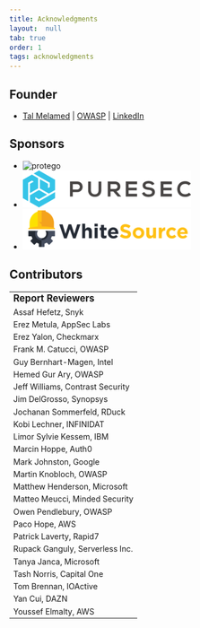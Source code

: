```yaml
---
title: Acknowledgments
layout:  null
tab: true
order: 1
tags: acknowledgments
---
```



## Founder

* [Tal Melamed][email] | [OWASP][owasp] | [LinkedIn][linkedin]


## Sponsors

* ![protego](http://url/to/img.png)
* ![PureSec][puresec]
* ![WhiteSource][whitesource]

## Contributors

|                                  |
| -------------------------------- |
| **<big>Report Reviewers </big>** |
| Assaf Hefetz, Snyk               |
| Erez Metula, AppSec Labs         |
| Erez Yalon, Checkmarx            |
| Frank M. Catucci, OWASP          |
| Guy Bernhart-Magen, Intel        |
| Hemed Gur Ary, OWASP             |
| Jeff Williams, Contrast Security |
| Jim DelGrosso, Synopsys          |
| Jochanan Sommerfeld, RDuck       |
| Kobi Lechner, INFINIDAT          |
| Limor Sylvie Kessem, IBM         |
| Marcin Hoppe, Auth0              |
| Mark Johnston, Google            |
| Martin Knobloch, OWASP           |
| Matthew Henderson, Microsoft     |
| Matteo Meucci, Minded Security   |
| Owen Pendlebury, OWASP           |
| Paco Hope, AWS                   |
| Patrick Laverty, Rapid7          |
| Rupack Ganguly, Serverless Inc.  |
| Tanya Janca, Microsoft           |
| Tash Norris, Capital One         |
| Tom Brennan, IOActive            |
| Yan Cui, DAZN                    |
| Youssef Elmalty, AWS             |


[email]: mailto:tal.melamed@owasp.org
[linkedin]: https://www.linkedin.com/in/talmelamed/
[owasp]: https://www.owasp.org/index.php/User:Tal_Mel
[protego]: /assets/images/protego_logo.png
[puresec]: /assets/images/puresec_logo.png
[whitesource]: /assets/images/whitesource_logo.png
